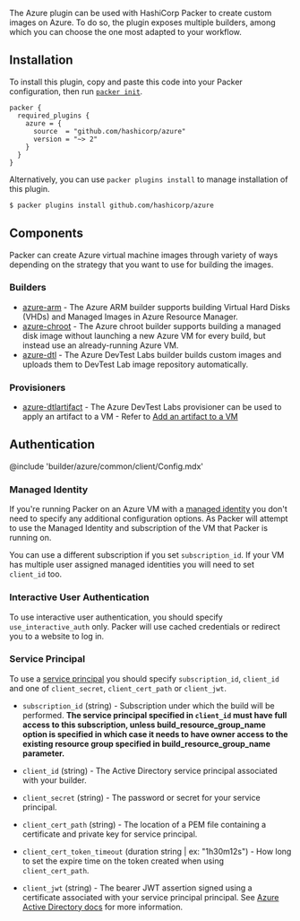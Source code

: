 The Azure plugin can be used with HashiCorp Packer to create custom images on Azure.
To do so, the plugin exposes multiple builders, among which you can choose the one most adapted to your workflow.

## Installation

To install this plugin, copy and paste this code into your Packer configuration, then run [`packer init`](https://www.packer.io/docs/commands/init).

```hcl
packer {
  required_plugins {
    azure = {
      source  = "github.com/hashicorp/azure"
      version = "~> 2"
    }
  }
}
```

Alternatively, you can use `packer plugins install` to manage installation of this plugin.

```sh
$ packer plugins install github.com/hashicorp/azure
```

## Components

Packer can create Azure virtual machine images through variety of ways depending on the strategy that you want to use for building the images.

### Builders

- [azure-arm](/packer/integrations/hashicorp/azure/latest/components/builder/arm) - The Azure ARM builder supports building Virtual Hard Disks (VHDs) and
  Managed Images in Azure Resource Manager.
- [azure-chroot](/packer/integrations/hashicorp/azure/latest/components/builder/chroot) - The Azure chroot builder supports building a managed disk image without
  launching a new Azure VM for every build, but instead use an already-running Azure VM.
- [azure-dtl](/packer/integrations/hashicorp/azure/latest/components/builder/dtl) - The Azure DevTest Labs builder builds custom images and uploads them to DevTest Lab image repository automatically.

### Provisioners

- [azure-dtlartifact](/packer/integrations/hashicorp/azure/latest/components/provisioner/dtlartifact) - The Azure DevTest Labs provisioner can be used to apply an artifact to a VM - Refer to [Add an artifact to a VM](https://docs.microsoft.com/en-us/azure/devtest-labs/add-artifact-vm)

## Authentication

@include 'builder/azure/common/client/Config.mdx'

### Managed Identity

If you're running Packer on an Azure VM with a [managed
identity](https://packer.io/docs/builders/azure#azure-managed-identity) you
don't need to specify any additional configuration options. As Packer will
attempt to use the Managed Identity and subscription of the VM that Packer is
running on.

You can use a different subscription if you set `subscription_id`.  If your VM
has multiple user assigned managed identities you will need to set `client_id`
too.

### Interactive User Authentication

To use interactive user authentication, you should specify
`use_interactive_auth` only.  Packer will use cached credentials or redirect you
to a website to log in.

### Service Principal

To use a [service principal](https://packer.io/docs/builders/azure#azure-active-directory-service-principal)
you should specify `subscription_id`, `client_id` and one of `client_secret`,
`client_cert_path` or `client_jwt`.

- `subscription_id` (string) - Subscription under which the build will be
  performed. **The service principal specified in `client_id` must have full
  access to this subscription, unless build_resource_group_name option is
  specified in which case it needs to have owner access to the existing
  resource group specified in build_resource_group_name parameter.**

- `client_id` (string) - The Active Directory service principal associated with
  your builder.

- `client_secret` (string) - The password or secret for your service principal.

- `client_cert_path` (string) - The location of a PEM file containing a
  certificate and private key for service principal.

- `client_cert_token_timeout` (duration string | ex: "1h30m12s") - How long to set the expire time on the token created when using
  `client_cert_path`.

- `client_jwt` (string) - The bearer JWT assertion signed using a certificate
  associated with your service principal principal. See [Azure Active
  Directory docs](https://docs.microsoft.com/en-us/azure/active-directory/develop/active-directory-certificate-credentials)
  for more information.
